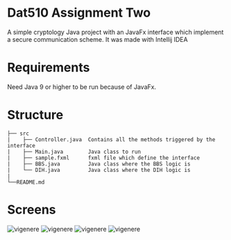 # Dat510 Assignment Two

A simple cryptology Java project with an JavaFx interface which implement a secure communication scheme.
It was made with Intellij IDEA

# Requirements
Need Java 9 or higher to be run because of JavaFx.

# Structure
```
├── src
|    ├── Controller.java  Contains all the methods triggered by the interface      
|    ├── Main.java        Java class to run      
|    ├── sample.fxml      fxml file which define the interface      
|    ├── BBS.java         Java class where the BBS logic is          
|    └── DIH.java         Java class where the DIH logic is    
|
└──README.md
 ```
# Screens
![vigenere](screens/vigenere.jpg)
![vigenere](screens/sdes.jpg)
![vigenere](screens/3sdes.jpg)
![vigenere](screens/crack.jpg)
